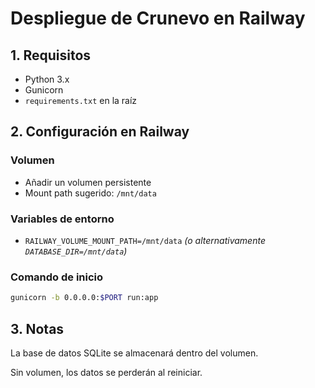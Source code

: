# Despliegue de Crunevo en Railway

## 1. Requisitos
- Python 3.x
- Gunicorn
- `requirements.txt` en la raíz

## 2. Configuración en Railway

### Volumen
- Añadir un volumen persistente
- Mount path sugerido: `/mnt/data`

### Variables de entorno
- `RAILWAY_VOLUME_MOUNT_PATH=/mnt/data`
  *(o alternativamente `DATABASE_DIR=/mnt/data`)*

### Comando de inicio
```bash
gunicorn -b 0.0.0.0:$PORT run:app
```

## 3. Notas
La base de datos SQLite se almacenará dentro del volumen.

Sin volumen, los datos se perderán al reiniciar.

